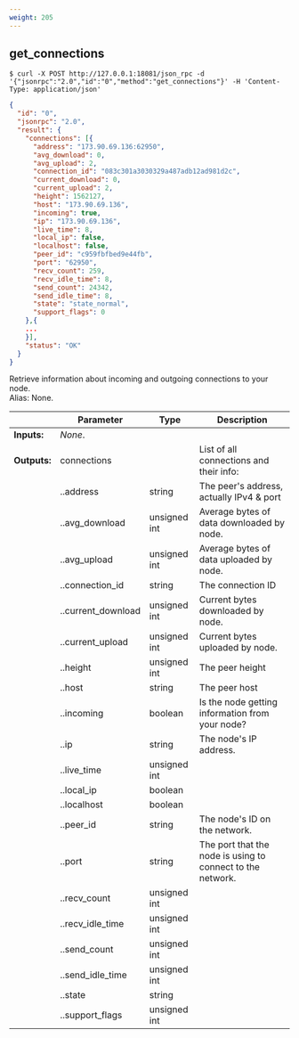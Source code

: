 ```yaml
---
weight: 205
---
```


## **get_connections**

```shell
$ curl -X POST http://127.0.0.1:18081/json_rpc -d '{"jsonrpc":"2.0","id":"0","method":"get_connections"}' -H 'Content-Type: application/json'
```
```json
{
  "id": "0",
  "jsonrpc": "2.0",
  "result": {
    "connections": [{
      "address": "173.90.69.136:62950",
      "avg_download": 0,
      "avg_upload": 2,
      "connection_id": "083c301a3030329a487adb12ad981d2c",
      "current_download": 0,
      "current_upload": 2,
      "height": 1562127,
      "host": "173.90.69.136",
      "incoming": true,
      "ip": "173.90.69.136",
      "live_time": 8,
      "local_ip": false,
      "localhost": false,
      "peer_id": "c959fbfbed9e44fb",
      "port": "62950",
      "recv_count": 259,
      "recv_idle_time": 8,
      "send_count": 24342,
      "send_idle_time": 8,
      "state": "state_normal",
      "support_flags": 0
    },{
    ...
    }],
    "status": "OK"
  }
}
```
Retrieve information about incoming and outgoing connections to your node.  
Alias: None.  

|             | Parameter          | Type         | Description
| ---         | ---                | ---          | ---
|**Inputs:**  | *None*.            |              |
|**Outputs:** | connections        |              | List of all connections and their info:
|             | ..address          | string       | The peer's address, actually IPv4 & port
|             | ..avg_download     | unsigned int | Average bytes of data downloaded by node.
|             | ..avg_upload       | unsigned int | Average bytes of data uploaded by node.
|             | ..connection_id    | string       | The connection ID
|             | ..current_download | unsigned int | Current bytes downloaded by node.
|             | ..current_upload   | unsigned int | Current bytes uploaded by node.
|             | ..height           | unsigned int | The peer height
|             | ..host             | string       | The peer host
|             | ..incoming         | boolean      | Is the node getting information from your node?
|             | ..ip               | string       | The node's IP address.
|             | ..live_time        | unsigned int |
|             | ..local_ip         | boolean      |
|             | ..localhost        | boolean      |
|             | ..peer_id          | string       | The node's ID on the network.
|             | ..port             | string       | The port that the node is using to connect to the network.
|             | ..recv_count       | unsigned int |
|             | ..recv_idle_time   | unsigned int |
|             | ..send_count       | unsigned int |
|             | ..send_idle_time   | unsigned int |
|             | ..state            | string       |
|             | ..support_flags    | unsigned int |

